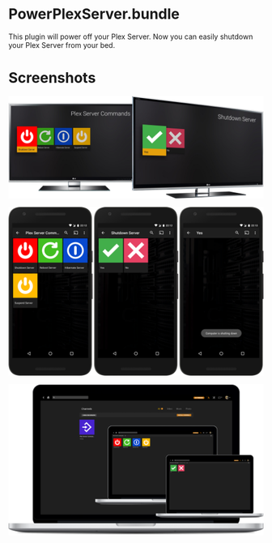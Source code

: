 # PowerPlexServer.bundle

This plugin will power off your Plex Server. Now you can easily shutdown your Plex Server from your bed.

# Screenshots

![Nvidia Shield TV](https://github.com/StancuFlorin/PlexServerCommands.bundle/blob/pic/Nvidia%20Shield%20TV.png)

![Nexus 5X](https://github.com/StancuFlorin/PlexServerCommands.bundle/blob/pic/Nexus%205X.png)

![Web Player](https://github.com/StancuFlorin/PlexServerCommands.bundle/blob/pic/Web%20Player.png)
